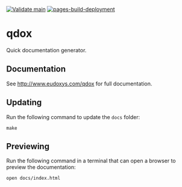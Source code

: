 [![Validate main](https://github.com/eudoxys/qdox/actions/workflows/validate-main.yaml/badge.svg)](https://github.com/eudoxys/qdox/actions/workflows/validate-main.yaml)
[![pages-build-deployment](https://github.com/eudoxys/qdox/actions/workflows/pages/pages-build-deployment/badge.svg)](https://github.com/eudoxys/qdox/actions/workflows/pages/pages-build-deployment)

# qdox

Quick documentation generator.

## Documentation

See http://www.eudoxys.com/qdox for full documentation.

## Updating

Run the following command to update the `docs` folder:

~~~
make
~~~

## Previewing

Run the following command in a terminal that can open a browser to preview the documentation:

~~~
open docs/index.html
~~~
